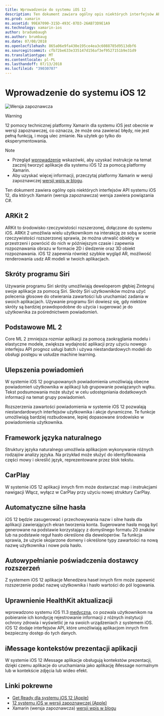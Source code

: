 ```yaml
---
title: Wprowadzenie do systemu iOS 12
description: Ten dokument zawiera ogólny opis niektórych interfejsów API systemu iOS 12, dla których Xamarin (wersja zapoznawcza) wersja zawiera powiązania C#.
ms.prod: xamarin
ms.assetid: 99EA7090-315D-493C-87D3-26AB73D9E1A9
ms.technology: xamarin-ios
author: bradumbaugh
ms.author: brumbaug
ms.date: 07/08/2018
ms.openlocfilehash: 865a06e9fa430e195ce4ea3c6088785d9513dbf6
ms.sourcegitcommit: cfb72be633e335147d156af3ef9527151b9e31d9
ms.translationtype: MT
ms.contentlocale: pl-PL
ms.lasthandoff: 07/13/2018
ms.locfileid: "39030707"
---
```

# <a name="introduction-to-ios-12"></a>Wprowadzenie do systemu iOS 12

![Wersja zapoznawcza](~/media/shared/preview.png)

> [!WARNING]
> 12 pomocy technicznej platformy Xamarin dla systemu iOS jest obecnie w wersji zapoznawczej, co oznacza, że może ona zawierać błędy, nie jest pełną funkcją, i mogą ulec zmianie. Na użytek go tylko do eksperymentowania.

> [!NOTE]
> - Przegląd [wprowadzenie](get-started.md) wskazówki, aby uzyskać instrukcje na temat zacznij tworzyć aplikacje dla systemu iOS 12 za pomocą platformy Xamarin.
> - Aby uzyskać więcej informacji, przeczytaj platformy Xamarin w wersji zapoznawczej [wersji wpis w blogu](https://releases.xamarin.com/preview-release-xcode-10-beta-3/).

Ten dokument zawiera ogólny opis niektórych interfejsów API systemu iOS 12, dla których Xamarin (wersja zapoznawcza) wersja zawiera powiązania C#.

## <a name="arkit-2"></a>ARKit 2

ARKit to środowisko rzeczywistości rozszerzonej, dołączone do systemu iOS. ARKit 2 umożliwia wielu użytkownikom na interakcję ze sobą w scenie rzeczywistości rozszerzonej sprawia, że można utrwalić obiekty w przestrzeni i powrócić do nich w późniejszym czasie i zapewnia rozpoznawania obrazu w formacie 2D i śledzenie oraz 3D obiekt rozpoznawania. iOS 12 zapewnia również szybkie wygląd AR, możliwość renderowania usdz AR modeli w twoich aplikacjach.

## <a name="siri-shortcuts"></a>Skróty programu Siri

Używanie programu Siri skróty umożliwiają deweloperom głębiej Zintegruj swoje aplikacje za pomocą Siri. Skróty Siri użytkowników można użyć polecenia głosowe do otwierania zawartości lub uruchamiać zadania w swoich aplikacjach. Używanie programu Siri dowiesz się, gdy niektóre skróty są bardziej prawdopodobne do użycia i sugerować je do użytkownika za pośrednictwem powiadomień.

## <a name="core-ml-2"></a>Podstawowe ML 2

Core ML 2 zmniejsza rozmiar aplikacji za pomocą zaokrąglania modelu i elastyczne modele, zwiększa wydajność aplikacji przy użyciu nowego interfejsu API prognoz usługi batch i używa niestandardowych modeli do obsługi postępu w usłudze machine learning.

## <a name="notification-improvements"></a>Ulepszenia powiadomień

W systemie iOS 12 pogrupowanych powiadomienia umożliwiają obecne powiadomień użytkownika w aplikacji lub grupowanie powiązanych wątku. Tekst podsumowania może służyć w celu udostępniania dodatkowych informacji na temat grupy powiadomień.

Rozszerzenia zawartości powiadomienia w systemie iOS 12 pozwalają niestandardowych interfejsów użytkownika i akcje dynamiczne. Te funkcje umożliwiają bardziej rozbudowane, lepiej dopasowane środowisko w powiadomienia użytkownika.

## <a name="natural-language-framework"></a>Framework języka naturalnego

Struktury języka naturalnego umożliwia aplikacjom wykonywanie różnych rodzajów analizy języka. Na przykład może służyć do identyfikowania części mowy i określić język, reprezentowane przez blok tekstu.

## <a name="carplay"></a>CarPlay

W systemie iOS 12 aplikacji innych firm może dostarczać map i instrukcjami nawigacji Włącz, wyłącz w CarPlay przy użyciu nowej struktury CarPlay.

## <a name="automatic-strong-passwords"></a>Automatyczne silne hasła

iOS 12 będzie zasugerować i przechowywania nazw i silne hasła dla aplikacji zawierających ekran tworzenia konta. Sugerowane hasła mogą być generowane na podstawie korzystający z domyślnego formatu 20 znaków lub na podstawie reguł hasło określone dla deweloperów. Ta funkcja sprawia, że użycie skojarzone domeny i określone typy zawartości na nową nazwę użytkownika i nowe pola hasło.

## <a name="autofill-credential-provider-extensions"></a>Autowypełnianie poświadczenia dostawcy rozszerzeń

Z systemem iOS 12 aplikacje Menedżera haseł innych firm może zapewnić rozszerzenie podać nazwę użytkownika i hasło wartości do pól logowania.

## <a name="healthkit-updates"></a>Uprawnienie HealthKit aktualizacji

wprowadzono systemu iOS 11.3 [medyczna](https://www.apple.com/healthcare/health-records/), co pozwala użytkownikom na pobieranie ich kondycję rejestrowanie informacji z różnych instytucji ochrony zdrowia i wyświetlić je na swoich urządzeniach z systemem iOS. iOS 12 dodaje interfejsów API, które umożliwiają aplikacjom innych firm bezpieczny dostęp do tych danych.

## <a name="imessage-app-presentation-contexts"></a>iMessage kontekstów prezentacji aplikacji

W systemie iOS 12 iMessage aplikacje obsługują kontekstów prezentacji, dzięki czemu aplikacje do uruchamiania jako aplikację iMessage normalnym lub w kontekście zdjęcia lub wideo efekt.

## <a name="related-links"></a>Linki pokrewne

- [Get Ready dla systemu iOS 12 (Apple)](https://developer.apple.com/ios/)
- [12 systemu iOS w wersji zapoznawczej (Apple)](https://www.apple.com/ios/ios-12-preview/)
- Xamarin (wersja zapoznawcza) [wersji wpis w blogu](https://releases.xamarin.com/preview-release-xcode-10-beta-3/)
